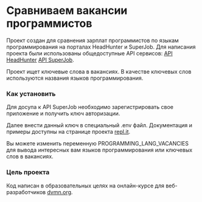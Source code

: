 # Сравниваем вакансии программистов

Проект создан для сравнения зарплат программистов по языкам программирования на порталах HeadHunter и SuperJob. Для написания проекта были использованы общедоступные API сервисов:
[API HeadHunter](https://github.com/hhru/api)
[API SuperJob](https://api.superjob.ru).

Проект ищет ключевые слова в вакансиях. В качестве ключевых слов используются названия языков программирования. 

### Как установить

Для досупа к API SuperJob необходимо зарегистрировать свое приложение и получить ключ авторизации. 

Далее внести данный ключ в специальный .env файл. Документация и примеры доступны на странице проекта [repl.it](https://repl.it/site/docs/repls/secret-keys).

Вы можете изменить переменную PROGRAMMING_LANG_VACANCIES для вывода интересных вам языков программирования или ключевых слов в вакансиях.

### Цель проекта

Код написан в образовательных целях на онлайн-курсе для веб-разработчиков [dvmn.org](https://dvmn.org/).
